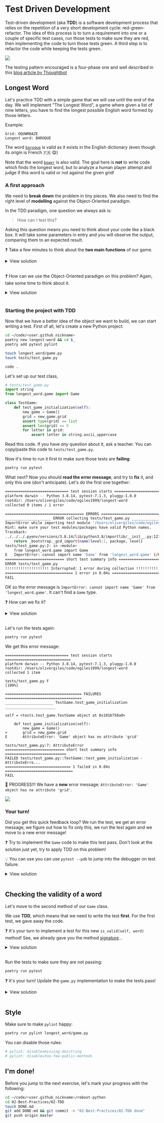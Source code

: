 # Test Driven Development

Test-driven development (aka **TDD**) is a software development process that relies on the repetition of a very short development cycle: red-green-refactor. The idea of this process is to turn a requirement into one or a couple of specific test cases, run those tests to make sure they are red, then implementing the code to turn those tests green. A third step is to refactor the code while keeping the tests green.

![](https://res.cloudinary.com/wagon/image/upload/v1560715040/tdd_y0eq2v.png)

The testing pattern encouraged is a four-phase one and well described in this [blog article by Thoughtbot](https://robots.thoughtbot.com/four-phase-test)

## Longest Word

Let's practice TDD with a simple game that we will use until the end of the day. We will implement "The Longest Word", a game where given a list of nine letters, you have to find the longest possible English word formed by those letters.

Example:

```
Grid: OQUWRBAZE
Longest word: BAROQUE
```

The word [`baroque`](https://en.wiktionary.org/wiki/baroque) is valid as it exists in the English dictionary (even though its origin is French 🇫🇷 😋)

Note that the word [`bower`](https://en.wiktionary.org/wiki/bower) is also valid. The goal here is **not** to write code which finds the longest word, but to analyze a human player attempt and judge if this word is valid or not against the given grid!

### A first approach

We need to **break down** the problem in tiny pieces. We also need to find the right level of **modelling** against the Object-Oriented paradigm.

In the TDD paradigm, one question we always ask is:

> How can I test this?

Asking this question means you need to think about your code like a black box. It will take some parameters in entry and you will observe the output, comparing them to an expected result.

❓ Take a few minutes to think about the **two main functions** of our game.

<details><summary markdown="span">View solution
</summary>

We need a first function to compute a grid of nine random letters:

```python
def random_grid():
    pass
```

We need another function which, given a nine letter grid, tells if a word is valid:

```python
def is_valid(word, grid):
    pass
```

</details>

<br>

❓ How can we use the Object-Oriented paradigm on this problem? Again, take some time to think about it.

<details><summary markdown='span'>View solution
</summary>

We can create a `Game` class which will have the following blueprint:

1. Generate and hold a 9-letter random list
1. Test the validity of a word against this grid

</details>

<br>

### Starting the project with TDD

Now that we have a better idea of the object we want to build, we can start writing a test. First of all, let's create a new Python project:

```bash
cd ~/code/<user.github_nickname>
poetry new longest-word && cd $_
poetry add pytest pylint

touch longest_word/game.py
touch tests/test_game.py

code .
```

Let's set up our test class,

```python
# tests/test_game.py
import string
from longest_word.game import Game

class TestGame:
    def test_game_initialization(self):
        new_game = Game()
        grid = new_game.grid
        assert type(grid) == list
        assert len(grid) == 9
        for letter in grid:
            assert letter in string.ascii_uppercase
```

Read this code. If you have _any_ question about it, ask a teacher. You can copy/paste this code to `tests/test_game.py`.

Now it's time to run it first to make sure those tests are **failing**:

```bash
poetry run pytest
```

What next? Now you should **read the error message**, and try to **fix** it, and only this one (don't anticipate). Let's do the first one together:

```bash
============================= test session starts ==============================
platform darwin -- Python 3.8.14, pytest-7.1.3, pluggy-1.0.0
rootdir: /Users/olivergiles/code/ogiles1999/longest-word
collected 0 items / 1 error

==================================== ERRORS ====================================
_____________________ ERROR collecting tests/test_game.py ______________________
ImportError while importing test module '/Users/olivergiles/code/ogiles1999/longest-word/tests/test_game.py'.
Hint: make sure your test modules/packages have valid Python names.
Traceback:
../../../.pyenv/versions/3.8.14/lib/python3.8/importlib/__init__.py:127: in import_module
    return _bootstrap._gcd_import(name[level:], package, level)
tests/test_game.py:2: in <module>
    from longest_word.game import Game
E   ImportError: cannot import name 'Game' from 'longest_word.game' (/Users/olivergiles/code/ogiles1999/longest-word/longest_word/game.py)
=========================== short test summary info ============================
ERROR tests/test_game.py
!!!!!!!!!!!!!!!!!!!! Interrupted: 1 error during collection !!!!!!!!!!!!!!!!!!!!
=============================== 1 error in 0.04s ===============================
FAIL
```

OK so the error message is `ImportError: cannot import name 'Game' from 'longest_word.game'`. It can't find a `Game` type.

❓ How can we fix it?

<details><summary markdown='span'>View solution
</summary>

We need to create a `Game` class in the `./game.py` file:

```python
# game.py
# pylint: disable=missing-docstring

class Game:
    pass
```

</details>

<br>

Let's run the tests again:

```bash
poetry run pytest
```

We get this error message:

```
============================= test session starts ==============================
platform darwin -- Python 3.8.14, pytest-7.1.3, pluggy-1.0.0
rootdir: /Users/olivergiles/code/ogiles1999/longest-word
collected 1 item

tests/test_game.py F                                                     [100%]

=================================== FAILURES ===================================
______________________ TestGame.test_game_initialization _______________________

self = <tests.test_game.TestGame object at 0x1016750a0>

    def test_game_initialization(self):
        new_game = Game()
>       grid = new_game.grid
E       AttributeError: 'Game' object has no attribute 'grid'

tests/test_game.py:7: AttributeError
=========================== short test summary info ============================
FAILED tests/test_game.py::TestGame::test_game_initialization - AttributeErro...
============================== 1 failed in 0.04s ===============================
FAIL
```

🎉 PROGRESS!!! We have a **new** error message: `AttributeError: 'Game' object has no attribute 'grid'`.

![](https://res.cloudinary.com/wagon/image/upload/v1560715000/new-error_pvqomj.jpg)

### Your turn!

Did you get this quick feedback loop? We run the test, we get an error message, we figure out how to fix only this, we run the test again and we move to a new error message!

❓ Try to implement the `Game` code to make this test pass. Don't look at the solution just yet, try to apply TDD on this problem!

💡 You can use you can use `pytest --pdb` to jump into the debugger on test failure.

<details><summary markdown='span'>View solution
</summary>

One possible implementation is:

```python
# game.py
# pylint: disable=missing-docstring

import string
import random

class Game:
    def __init__(self):
        self.grid = []
        for _ in range(9):
            self.grid.append(random.choice(string.ascii_uppercase))
```

</details>

<br>

## Checking the validity of a word

Let's move to the second method of our `Game` class.

We use **TDD**, which means that we need to write the test **first**. For the first test, we gave away the code.

❓ It's your turn to implement a test for this new `is_valid(self, word)` method! See, we already gave you the method [signature](https://en.wikipedia.org/wiki/Type_signature#Method_signature)...

<details><summary markdown='span'>View solution
</summary>

A possible implementation of the test would be:

```python
# tests/test_game.py

# [...]

    def test_empty_word_is_invalid(self):
        new_game = Game()
        assert new_game.is_valid('') is False

    def test_is_valid(self):
        new_game = Game()
        new_game.grid = list('KWEUEAKRZ') # Force the grid to a test case:
        assert new_game.is_valid('EUREKA') is True
        assert new_game.grid == list('KWEUEAKRZ') # Make sure the grid remained untouched

    def test_is_invalid(self):
        new_game = Game()
        new_game.grid = list('KWEUEAKRZ') # Force the grid to a test case:
        assert new_game.is_valid('SANDWICH') is False
        assert new_game.grid == list('KWEUEAKRZ') # Make sure the grid remained untouched
```
</details>

<br>

Run the tests to make sure they are not passing:

```bash
poetry run pytest
```

❓ It's your turn! Update the `game.py` implementation to make the tests pass!

<details><summary markdown='span'>View solution
</summary>

A possible implemantation is:

```python
# game.py

# [...]

    def is_valid(self, word):
        if not word:
            return False
        letters = self.grid.copy() # Consume letters from the grid
        for letter in word:
            if letter in letters:
                letters.remove(letter)
            else:
                return False
        return True
```

</details>

<br>


## Style

Make sure to make `pylint` happy:

```bash
poetry run pylint longest_word/game.py
```

You can disable those rules:

```python
# pylint: disable=missing-docstring
# pylint: disable=too-few-public-methods
```

## I'm done!

Before you jump to the next exercise, let's mark your progress with the following:

```bash
cd ~/code/<user.github_nickname>/reboot-python
cd 02-Best-Practices/02-TDD
touch DONE.md
git add DONE.md && git commit -m "02-Best-Practices/02-TDD done"
git push origin master
```
